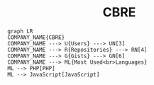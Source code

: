 <h1 align="center">CBRE</h1>

```mermaid
graph LR
COMPANY_NAME{CBRE}
COMPANY_NAME ---> U{Users} ---> UN[3]
COMPANY_NAME ---> R{Repositories} ---> RN[4]
COMPANY_NAME ---> G{Gists} ---> GN[6]
COMPANY_NAME ---> ML{Most Used<br>Languages}
ML --> PHP[PHP]
ML --> JavaScript[JavaScript]
```
